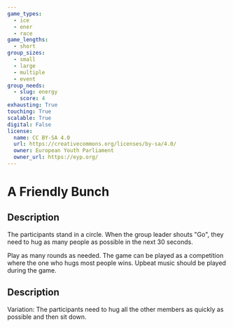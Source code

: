 ```yaml
---
game_types:
  - ice
  - ener
  - race
game_lengths:
  - short
group_sizes:
  - small
  - large
  - multiple
  - event
group_needs:
  - slug: energy
    score: 4
exhausting: True
touching: True
scalable: True
digital: False
license:
  name: CC BY-SA 4.0
  url: https://creativecommons.org/licenses/by-sa/4.0/
  owner: European Youth Parliament
  owner_url: https://eyp.org/
---
```

# A Friendly Bunch

## Description
The participants stand in a circle. When the group leader shouts "Go", they need to hug as many people as possible in the next 30 seconds.

Play as many rounds as needed. The game can be played as a competition where the one who hugs most people wins. Upbeat music should be played during the game.

## Description
Variation: The participants need to hug all the other members as quickly as possible and then sit down.
